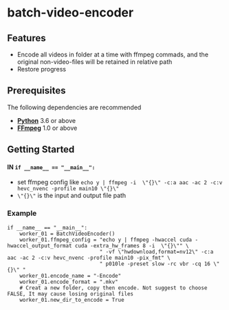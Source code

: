 # batch-video-encoder

## Features

* Encode all videos in folder at a time with ffmpeg commads, and the original non-video-files will be retained in relative path
* Restore progress

## Prerequisites

The following dependencies are recommended

* **[Python](https://www.python.org/downloads/)**  3.6 or above
* **[FFmpeg](https://www.ffmpeg.org/)** 1.0 or above

## Getting Started

#### IN ` if __name__ == "__main__": `

* set ffmpeg config like ` echo y | ffmpeg -i  \"{}\" -c:a aac -ac 2 -c:v hevc_nvenc -profile main10 \"{}\" ` 
* `\"{}\"` is the input and output file path

### Example

```
if __name__ == "__main__":
    worker_01 = BatchVideoEncoder()
    worker_01.ffmpeg_config = "echo y | ffmpeg -hwaccel cuda -hwaccel_output_format cuda -extra_hw_frames 8 -i  \"{}\"" \
                              " -vf \"hwdownload,format=nv12\" -c:a aac -ac 2 -c:v hevc_nvenc -profile main10 -pix_fmt" \
                              " p010le -preset slow -rc vbr -cq 16 \"{}\" "
    worker_01.encode_name = "-Encode"
    worker_01.encode_format = ".mkv"
    # Creat a new folder, copy then encode. Not suggest to choose FALSE, It may cause losing original files
    worker_01.new_dir_to_encode = True
```

